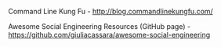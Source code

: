 Command Line Kung Fu - http://blog.commandlinekungfu.com/

Awesome Social Engineering Resources (GitHub page) - https://github.com/giuliacassara/awesome-social-engineering
